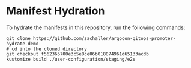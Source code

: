 # Manifest Hydration

To hydrate the manifests in this repository, run the following commands:

```shell
git clone https://github.com/zachaller/argocon-gitops-promoter-hydrate-demo
# cd into the cloned directory
git checkout f562365700e3c5e8ce06b018074961d65133acdb
kustomize build ./user-configuration/staging/e2e
```
